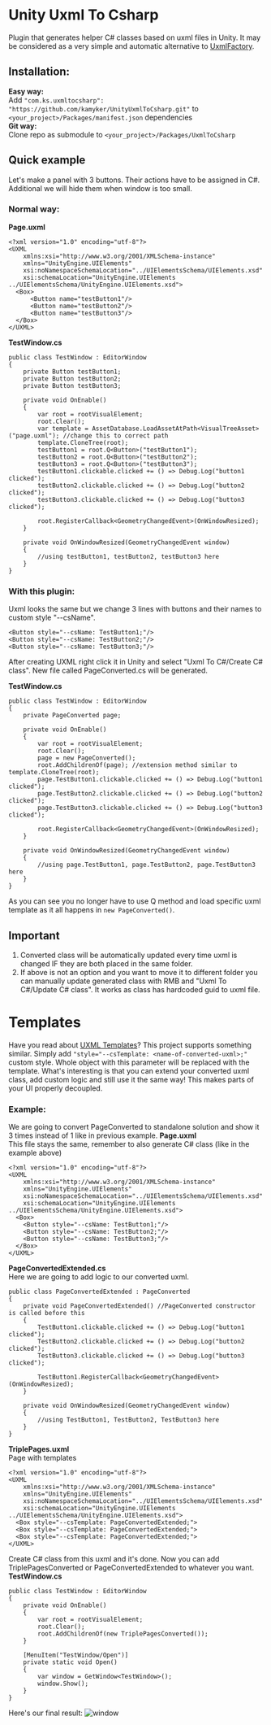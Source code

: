# Unity Uxml To Csharp

Plugin that generates helper C# classes based on uxml files in Unity. It may be considered as a very simple and automatic alternative to [UxmlFactory](https://docs.unity3d.com/Manual/UIE-UXML.html).

## Installation:
**Easy way:**\
Add `"com.ks.uxmltocsharp": "https://github.com/kamyker/UnityUxmlToCsharp.git"` to `<your_project>/Packages/manifest.json` dependencies\
**Git way:**\
Clone repo as submodule to `<your_project>/Packages/UxmlToCsharp`

## Quick example
Let's make a panel with 3 buttons. Their actions have to be assigned in C#. Additional we will hide them when window is too small.

### Normal way:
**Page.uxml**
```
<?xml version="1.0" encoding="utf-8"?>
<UXML
    xmlns:xsi="http://www.w3.org/2001/XMLSchema-instance"
    xmlns="UnityEngine.UIElements"
    xsi:noNamespaceSchemaLocation="../UIElementsSchema/UIElements.xsd"
    xsi:schemaLocation="UnityEngine.UIElements ../UIElementsSchema/UnityEngine.UIElements.xsd">
  <Box>
      <Button name="testButton1"/>
      <Button name="testButton2"/>
      <Button name="testButton3"/>
  </Box>
</UXML>
```
**TestWindow.cs**
```
public class TestWindow : EditorWindow
{
    private Button testButton1;
    private Button testButton2;
    private Button testButton3;
    
    private void OnEnable()
    {
        var root = rootVisualElement;
        root.Clear();
        var template = AssetDatabase.LoadAssetAtPath<VisualTreeAsset>("page.uxml"); //change this to correct path
        template.CloneTree(root);
        testButton1 = root.Q<Button>("testButton1");
        testButton2 = root.Q<Button>("testButton2");
        testButton3 = root.Q<Button>("testButton3");
        testButton1.clickable.clicked += () => Debug.Log("button1 clicked");
        testButton2.clickable.clicked += () => Debug.Log("button2 clicked");
        testButton3.clickable.clicked += () => Debug.Log("button3 clicked");
        
        root.RegisterCallback<GeometryChangedEvent>(OnWindowResized);
    }
    
    private void OnWindowResized(GeometryChangedEvent window)
    {
        //using testButton1, testButton2, testButton3 here
    }
}
```

### With this plugin:
Uxml looks the same but we change 3 lines with buttons and their names to custom style "--csName".
```
<Button style="--csName: TestButton1;"/>
<Button style="--csName: TestButton2;"/>
<Button style="--csName: TestButton3;"/>
```
After creating UXML right click it in Unity and select "Uxml To C#/Create C# class". New file called PageConverted.cs will be generated.

**TestWindow.cs**
```
public class TestWindow : EditorWindow
{
    private PageConverted page;
    
    private void OnEnable()
    {
        var root = rootVisualElement;
        root.Clear();
        page = new PageConverted();
        root.AddChildrenOf(page); //extension method similar to template.CloneTree(root);
        page.TestButton1.clickable.clicked += () => Debug.Log("button1 clicked");
        page.TestButton2.clickable.clicked += () => Debug.Log("button2 clicked");
        page.TestButton3.clickable.clicked += () => Debug.Log("button3 clicked");
        
        root.RegisterCallback<GeometryChangedEvent>(OnWindowResized);
    }
    
    private void OnWindowResized(GeometryChangedEvent window)
    {
        //using page.TestButton1, page.TestButton2, page.TestButton3 here
    }
}
```

As you can see you no longer have to use Q method and load specific uxml template as it all happens in `new PageConverted()`.

## Important
1. Converted class will be automatically updated every time uxml is changed IF they are both placed in the same folder.
2. If above is not an option and you want to move it to different folder you can manually update generated class with RMB and "Uxml To C#/Update C# class". It works as class has hardcoded guid to uxml file.

# Templates
Have you read about [UXML Templates](https://docs.unity3d.com/Manual/UIE-WritingUXMLTemplate.html)? This project supports something similar. Simply add `"style="--csTemplate: <name-of-converted-uxml>;"` custom style. Whole object with this parameter will be replaced with the template. What's interesting is that you can extend your converted uxml class, add custom logic and still use it the same way! This makes parts of your UI properly decoupled.

### Example:
We are going to convert PageConverted to standalone solution and show it 3 times instead of 1 like in previous example.
**Page.uxml**\
This file stays the same, remember to also generate C# class (like in the example above)
```
<?xml version="1.0" encoding="utf-8"?>
<UXML
    xmlns:xsi="http://www.w3.org/2001/XMLSchema-instance"
    xmlns="UnityEngine.UIElements"
    xsi:noNamespaceSchemaLocation="../UIElementsSchema/UIElements.xsd"
    xsi:schemaLocation="UnityEngine.UIElements ../UIElementsSchema/UnityEngine.UIElements.xsd">
  <Box>
    <Button style="--csName: TestButton1;"/>
    <Button style="--csName: TestButton2;"/>
    <Button style="--csName: TestButton3;"/>
  </Box>
</UXML>
```
**PageConvertedExtended.cs**\
Here we are going to add logic to our converted uxml.
```
public class PageConvertedExtended : PageConverted
{
    private void PageConvertedExtended() //PageConverted constructor is called before this
    {
        TestButton1.clickable.clicked += () => Debug.Log("button1 clicked");
        TestButton2.clickable.clicked += () => Debug.Log("button2 clicked");
        TestButton3.clickable.clicked += () => Debug.Log("button3 clicked");
        
        TestButton1.RegisterCallback<GeometryChangedEvent>(OnWindowResized);
    }
    
    private void OnWindowResized(GeometryChangedEvent window)
    {
        //using TestButton1, TestButton2, TestButton3 here
    }
}
```
**TriplePages.uxml**\
Page with templates
```
<?xml version="1.0" encoding="utf-8"?>
<UXML
    xmlns:xsi="http://www.w3.org/2001/XMLSchema-instance"
    xmlns="UnityEngine.UIElements"
    xsi:noNamespaceSchemaLocation="../UIElementsSchema/UIElements.xsd"
    xsi:schemaLocation="UnityEngine.UIElements ../UIElementsSchema/UnityEngine.UIElements.xsd">
  <Box style="--csTemplate: PageConvertedExtended;">
  <Box style="--csTemplate: PageConvertedExtended;">
  <Box style="--csTemplate: PageConvertedExtended;">
</UXML>
```
Create C# class from this uxml and it's done. Now you can add TriplePagesConverted or PageConvertedExtended to whatever you want.\
**TestWindow.cs**
```
public class TestWindow : EditorWindow
{
    private void OnEnable()
    {
        var root = rootVisualElement;
        root.Clear();
        root.AddChildrenOf(new TriplePagesConverted());
    }
    
    [MenuItem("TestWindow/Open")]
    private static void Open()
    {
        var window = GetWindow<TestWindow>();
        window.Show();
    }
}
```
Here's our final result:
![window](/Documentation~/img.png)
